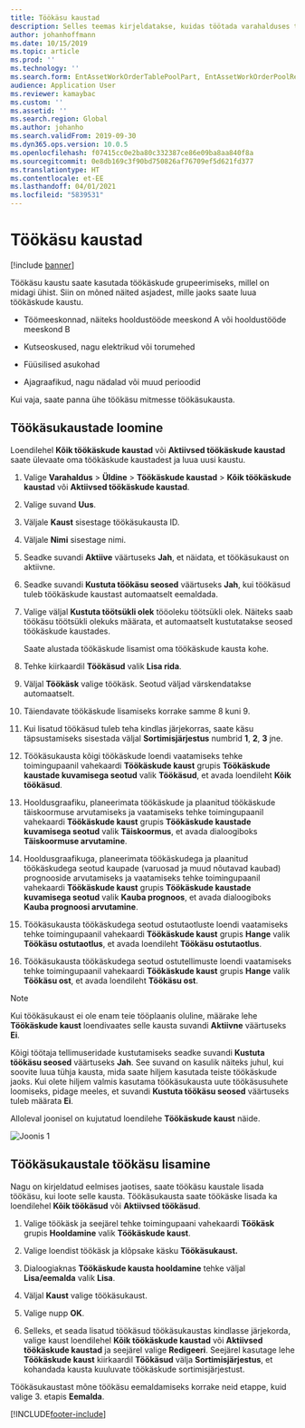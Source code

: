 ```yaml
---
title: Töökäsu kaustad
description: Selles teemas kirjeldatakse, kuidas töötada varahalduses töökäsu kaustadega.
author: johanhoffmann
ms.date: 10/15/2019
ms.topic: article
ms.prod: ''
ms.technology: ''
ms.search.form: EntAssetWorkOrderTablePoolPart, EntAssetWorkOrderPoolReferenceInfoPart, EntAssetWorkOrderPool, EntAssetWorkOrderPoolPreviewPart
audience: Application User
ms.reviewer: kamaybac
ms.custom: ''
ms.assetid: ''
ms.search.region: Global
ms.author: johanho
ms.search.validFrom: 2019-09-30
ms.dyn365.ops.version: 10.0.5
ms.openlocfilehash: f07415cc0e2ba80c332387ce86e09ba8aa840f8a
ms.sourcegitcommit: 0e8db169c3f90bd750826af76709ef5d621fd377
ms.translationtype: HT
ms.contentlocale: et-EE
ms.lasthandoff: 04/01/2021
ms.locfileid: "5839531"
---
```

# <a name="work-order-pools"></a>Töökäsu kaustad

[!include [banner](../../includes/banner.md)]


Töökäsu kaustu saate kasutada töökäskude grupeerimiseks, millel on midagi ühist. Siin on mõned näited asjadest, mille jaoks saate luua töökäskude kaustu.

- Töömeeskonnad, näiteks hooldustööde meeskond A või hooldustööde meeskond B  

- Kutseoskused, nagu elektrikud või torumehed  

- Füüsilised asukohad  

- Ajagraafikud, nagu nädalad või muud perioodid  

Kui vaja, saate panna ühe töökäsu mitmesse töökäsukausta.


## <a name="create-a-work-order-pool"></a>Töökäsukaustade loomine

Loendilehel **Kõik töökäskude kaustad** või **Aktiivsed töökäskude kaustad** saate ülevaate oma töökäskude kaustadest ja luua uusi kaustu.

1. Valige **Varahaldus** > **Üldine** > **Töökäskude kaustad** > **Kõik töökäskude kaustad** või **Aktiivsed töökäskude kaustad**.

2. Valige suvand **Uus**.

3. Väljale **Kaust** sisestage töökäsukausta ID.

4. Väljale **Nimi** sisestage nimi.

5. Seadke suvandi **Aktiive** väärtuseks **Jah**, et näidata, et töökäsukaust on aktiivne.

6. Seadke suvandi **Kustuta töökäsu seosed** väärtuseks **Jah**, kui töökäsud tuleb töökäskude kaustast automaatselt eemaldada.

7. Valige väljal **Kustuta töötsükli olek** tööoleku töötsükli olek. Näiteks saab töökäsu töötsükli olekuks määrata, et automaatselt kustutatakse seosed töökäskude kaustades.

    Saate alustada töökäskude lisamist oma töökäskude kausta kohe.

8. Tehke kiirkaardil **Töökäsud** valik **Lisa rida**.

9. Väljal **Töökäsk** valige töökäsk. Seotud väljad värskendatakse automaatselt.

10. Täiendavate töökäskude lisamiseks korrake samme 8 kuni 9.

11. Kui lisatud töökäsud tuleb teha kindlas järjekorras, saate käsu täpsustamiseks sisestada väljal **Sortimisjärjestus** numbrid **1**, **2**, **3** jne.

12. Töökäsukausta kõigi töökäskude loendi vaatamiseks tehke toimingupaanil vahekaardi **Töökäskude kaust** grupis **Töökäskude kaustade kuvamisega seotud** valik **Töökäsud**, et avada loendileht **Kõik töökäsud**.

13. Hooldusgraafiku, planeerimata töökäskude ja plaanitud töökäskude täiskoormuse arvutamiseks ja vaatamiseks tehke toimingupaanil vahekaardi **Töökäskude kaust** grupis **Töökäskude kaustade kuvamisega seotud** valik **Täiskoormus**, et avada dialoogiboks **Täiskoormuse arvutamine**.

14. Hooldusgraafikuga, planeerimata töökäskudega ja plaanitud töökäskudega seotud kaupade (varuosad ja muud nõutavad kaubad) prognooside arvutamiseks ja vaatamiseks tehke toimingupaanil vahekaardi **Töökäskude kaust** grupis **Töökäskude kaustade kuvamisega seotud** valik **Kauba prognoos**, et avada dialoogiboks **Kauba prognoosi arvutamine**.

15. Töökäsukausta töökäskudega seotud ostutaotluste loendi vaatamiseks tehke toimingupaanil vahekaardi **Töökäskude kaust** grupis **Hange** valik **Töökäsu ostutaotlus**, et avada loendileht **Töökäsu ostutaotlus**.

16. Töökäsukausta töökäskudega seotud ostutellimuste loendi vaatamiseks tehke toimingupaanil vahekaardi **Töökäskude kaust** grupis **Hange** valik **Töökäsu ost**, et avada loendileht **Töökäsu ost**.

>[!NOTE]
>Kui töökäsukaust ei ole enam teie tööplaanis oluline, määrake lehe **Töökäskude kaust** loendivaates selle kausta suvandi **Aktiivne** väärtuseks **Ei**.

Kõigi töötaja tellimuseridade kustutamiseks seadke suvandi **Kustuta töökäsu seosed** väärtuseks **Jah**. See suvand on kasulik näiteks juhul, kui soovite luua tühja kausta, mida saate hiljem kasutada teiste töökäskude jaoks. Kui olete hiljem valmis kasutama töökäsukausta uute töökäsusuhete loomiseks, pidage meeles, et suvandi **Kustuta töökäsu seosed** väärtuseks tuleb määrata **Ei**.

Alloleval joonisel on kujutatud loendilehe **Töökäskude kaust** näide.

![Joonis 1](media/22-work-orders.png)


## <a name="add-a-work-order-to-a-work-order-pool"></a>Töökäsukaustale töökäsu lisamine

Nagu on kirjeldatud eelmises jaotises, saate töökäsu kaustale lisada töökäsu, kui loote selle kausta. Töökäsukausta saate töökäske lisada ka loendilehel **Kõik töökäsud** või **Aktiivsed töökäsud**.

1. Valige töökäsk ja seejärel tehke toimingupaani vahekaardi **Töökäsk** grupis **Hooldamine** valik **Töökäskude kaust**.

2. Valige loendist töökäsk ja klõpsake käsku **Töökäsukaust.**

3. Dialoogiaknas **Töökäskude kausta hooldamine** tehke väljal **Lisa/eemalda** valik **Lisa**.

4. Väljal **Kaust** valige töökäsukaust.

5. Valige nupp **OK**.

6. Selleks, et seada lisatud töökäsud töökäsukaustas kindlasse järjekorda, valige kaust loendilehel **Kõik töökäskude kaustad** või **Aktiivsed töökäskude kaustad** ja seejärel valige **Redigeeri**. Seejärel kasutage lehe **Töökäskude kaust** kiirkaardil **Töökäsud** välja **Sortimisjärjestus**, et kohandada kausta kuuluvate töökäskude sortimisjärjestust.

Töökäsukaustast mõne töökäsu eemaldamiseks korrake neid etappe, kuid valige 3. etapis **Eemalda**.



[!INCLUDE[footer-include](../../../includes/footer-banner.md)]